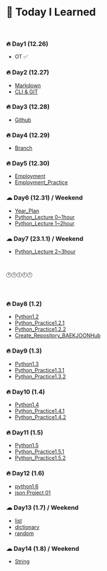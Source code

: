 # 💭 Today I Learned

<br/>

### **🔥 Day1 (12.26)**
- OT ✅
### **🔥 Day2 (12.27)**
- [Markdown](https://github.com/Code-Sloth/TIL/blob/master/kdt_week1/markdown.md)
- [CLI & GIT](https://github.com/Code-Sloth/TIL/blob/master/kdt_week1/CLI.md)

### **🔥 Day3 (12.28)**
- [Github](https://github.com/Code-Sloth/TIL/blob/master/kdt_week1/github.md)

### **🔥 Day4 (12.29)**
- [Branch](https://github.com/Code-Sloth/TIL/blob/master/kdt_week1/branch.md)

### **🔥 Day5 (12.30)**
- [Employment](https://github.com/Code-Sloth/TIL/blob/master/kdt_week1/employment_lecture.md)
- [Employment_Practice](https://github.com/Code-Sloth/TIL/blob/master/kdt_week1/employment.md)

### **☁ Day6 (12.31) / Weekend**
- [Year_Plan](https://github.com/Code-Sloth/TIL/blob/master/plan/yearplan.md)
- [Python_Lecture 0~1hour](https://github.com/Code-Sloth/TIL/blob/master/python_lecture/python1.py)
- [Python_Lecture 1~2hour](https://github.com/Code-Sloth/TIL/blob/master/python_lecture/python2.py)
### **☁ Day7 (23.1.1) / Weekend**
- [Python_Lecture 2~3hour](https://github.com/Code-Sloth/TIL/blob/master/python_lecture/python3.py)

<br/>

🕐🕒🕕🕘🕛

<br/>

### **🔥 Day8 (1.2)**
- [Python1.2](https://github.com/Code-Sloth/TIL/blob/master/kdt_week2/python_practice/python_1.2.md)
- [Python_Practice1.2.1](https://github.com/Code-Sloth/TIL/blob/master/kdt_week2/python_practice/practice1.2.1.py)
- [Python_Practice1.2.2](https://github.com/Code-Sloth/TIL/blob/master/kdt_week2/python_practice/practice1.2.2.py)
- [Create_Repository_BAEKJOONHub](https://github.com/Code-Sloth/BAEKJOONHub)
### **🔥 Day9 (1.3)**
- [Python1.3](https://github.com/Code-Sloth/TIL/blob/master/kdt_week2/python_practice/practice1.3.md)
- [Python_Practice1.3.1](https://github.com/Code-Sloth/TIL/blob/master/kdt_week2/python_practice/practice1.3.1.py)
- [Python_Practice1.3.2](https://github.com/Code-Sloth/TIL/blob/master/kdt_week2/python_practice/practice1.3.2.py)
### **🔥 Day10 (1.4)**
- [Python1.4](https://github.com/Code-Sloth/TIL/blob/master/kdt_week2/python_practice/python_1.4.md)
- [Python_Practice1.4.1](https://github.com/Code-Sloth/TIL/blob/master/kdt_week2/python_practice/practice1.4.1.py)
- [Python_Practice1.4.2](https://github.com/Code-Sloth/TIL/blob/master/kdt_week2/python_practice/practice1.4.2.py)
### **🔥 Day11 (1.5)**
- [Python1.5](https://github.com/Code-Sloth/TIL/blob/master/kdt_week2/python_practice/python_1.5.md)
- [Python_Practice1.5.1](https://github.com/Code-Sloth/TIL/blob/master/kdt_week2/python_practice/practice1.5.1.py)
- [Python_Practice1.5.2](https://github.com/Code-Sloth/TIL/blob/master/kdt_week2/python_practice/practice1.5.2.py)
### **🔥 Day12 (1.6)**
- [python1.6](https://github.com/Code-Sloth/TIL/blob/master/kdt_week2/python_practice/python_1.6.md)
- [json Project 01](https://github.com/Code-Sloth/KDT-PJT1)
### **☁ Day13 (1.7) / Weekend**
- [list](https://github.com/Code-Sloth/TIL/blob/master/kdt_week2/list.md)
- [dictionary](https://github.com/Code-Sloth/TIL/blob/master/kdt_week2/dictionary.md)
- [random](https://github.com/Code-Sloth/TIL/blob/master/kdt_week2/import_random.md)
### **☁ Day14 (1.8) / Weekend**
- [String](https://github.com/Code-Sloth/TIL/blob/master/kdt_week2/string.md)